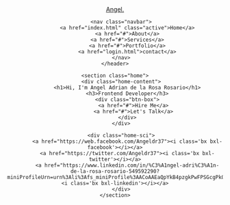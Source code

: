 <!DOCTYPE html>
<html lang="en">
<head>
    <meta charset="UTF-8">
    <meta name="viewport" content="width=device-width, initial-scale=1.0">
    <title>Personal Portfolio</title>
    <link rel="stylesheet" href="style.css">
    <link href="https://unpkg.com/boxicons@2.1.4/css/boxicons.min.css" rel="stylesheet">
</head>
<body>
    <header class="header">
        <a href="index.html" class="logo">Angel.</a>

        <nav class="navbar">
            <a href="index.html" class="active">Home</a>
            <a href="#">About</a>
            <a href="#">Services</a>
            <a href="#">Portfolio</a>
            <a href="login.html">contact</a>
        </nav>
    </header>

    <section class="home">
        <div class="home-content">
            <h1>Hi, I'm Angel Adrian de la Rosa Rosario</h1>
            <h3>Frontend Developer</h3>
            <div class="btn-box">
                <a href="#">Hire Me</a>
                <a href="#">Let's Talk</a>
            </div>
        </div>

        <div class="home-sci">
            <a href="https://web.facebook.com/Angeldr37"><i class='bx bxl-facebook'></i></a>
            <a href="https://twitter.com/Angeldr37"><i class='bx bxl-twitter'></i></a>
            <a href="https://www.linkedin.com/in/%C3%A1ngel-adri%C3%A1n-de-la-rosa-rosario-549592290?miniProfileUrn=urn%3Ali%3Afs_miniProfile%3AACoAAEaQpYkB4pzgkPwFPSGcgPkOfEel8UkW73w&lipi=urn%3Ali%3Apage%3Ad_flagship3_search_srp_all%3BfnWmVv2gTT%2BcOW9Z1cSSew%3D%3D"><i class='bx bxl-linkedin'></i></a>
        </div>
    </section>
</body>
</html>

